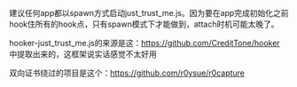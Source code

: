 建议任何app都以spawn方式启动just_trust_me.js。因为要在app完成初始化之前hook住所有的hook点，只有spawn模式下才能做到，attach时机可能太晚了。

hooker-just_trust_me.js的来源是这：https://github.com/CreditTone/hooker 中提取出来的，这框架说实话感觉不太好用

双向证书绕过的项目是这个：https://github.com/r0ysue/r0capture
